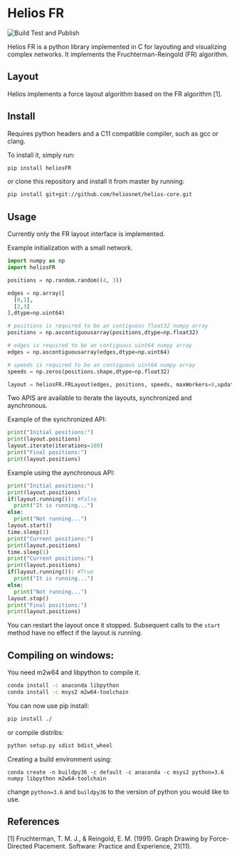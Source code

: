 # Helios FR
![Build Test and Publish](https://github.com/heliosnet/helios-core/workflows/Build%20Test%20and%20Publish/badge.svg?event=push)


Helios FR is a python library implemented in C for layouting and visualizing complex networks. It implements the Fruchterman-Reingold (FR) algorithm.

## Layout

Helios implements a force layout algorithm based on the FR algorithm [1].

## Install

Requires python headers and a C11 compatible compiler, such as gcc or clang.

To install it, simply run:

```bash
pip install heliosFR
```

or clone this repository and install it from master by running:

```bash
pip install git+git://github.com/heliosnet/helios-core.git
```
## Usage

Currently only the FR layout interface is implemented.

Example initialization with a small network.  

```python
import numpy as np
import heliosFR

positions = np.random.random((4, 3))

edges = np.array([
  [0,1],
  [2,3]
],dtype=np.uint64)

# positions is required to be an contiguous float32 numpy array
positions = np.ascontiguousarray(positions,dtype=np.float32)

# edges is required to be an contiguous uint64 numpy array
edges = np.ascontiguousarray(edges,dtype=np.uint64)

# speeds is required to be an contiguous uint64 numpy array
speeds = np.zeros(positions.shape,dtype=np.float32)

layout = heliosFR.FRLayout(edges, positions, speeds, maxWorkers=8,updateInterval=10)
```

Two APIS are available to iterate the layouts, synchronized and aynchronous.

Example of the synchronized API:

```python 
print("Initial positions:")
print(layout.positions)
layout.iterate(iterations=100)
print("Final positions:")
print(layout.positions)
```

Example using the aynchronous API:

```python
print("Initial positions:")
print(layout.positions)
if(layout.running()): #False
  print("It is running...")
else:
  print("Not running...")
layout.start()
time.sleep(1)
print("Current positions:")
print(layout.positions)
time.sleep(1)
print("Current positions:")
print(layout.positions)
if(layout.running()): #True
  print("It is running...")
else:
  print("Not running...")
layout.stop()
print("Final positions:")
print(layout.positions)
```
You can restart the layout once it stopped. Subsequent calls to the `start` method have no effect if the layout is running.


## Compiling on windows:

You need m2w64 and libpython to compile it.
```bash
conda install -c anaconda libpython
conda install -c msys2 m2w64-toolchain
```

You can now use pip install:

```bash
pip install ./
```
or compile distribs: 

```bash
python setup.py sdist bdist_wheel
```

Creating a build environment using:
```
conda create -n buildpy36 -c default -c anaconda -c msys2 python=3.6 numpy libpython m2w64-toolchain 
```

change `python=3.6` and `buildpy36` to the version of python you would like to use.



## References

[1] Fruchterman, T. M. J., & Reingold, E. M. (1991). Graph Drawing by Force-Directed Placement. Software: Practice and Experience, 21(11).
